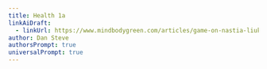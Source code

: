 ```yaml
---
title: Health 1a
linkAiDraft:
  - linkUrl: https://www.mindbodygreen.com/articles/game-on-nastia-liukin
author: Dan Steve
authorsPrompt: true
universalPrompt: true
---
```

